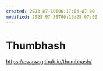 ```yaml
---
created: 2023-07-30T06:17:54-07:00
modified: 2023-07-30T06:18:25-07:00
---
```


# Thumbhash

https://evanw.github.io/thumbhash/
